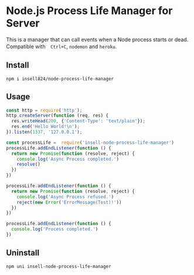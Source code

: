 # Node.js Process Life Manager for Server
This is a manager that can call events when a Node process starts or dead.  
Compatible with　`Ctrl+C`, `nodemon` and `heroku`.

## Install
```node
npm i insell824/node-process-life-manager
```


## Usage
```node:app.js
const http = require('http');
http.createServer(function (req, res) {
  res.writeHead(200, {'Content-Type': 'text/plain'});
  res.end('Hello World!\n');
}).listen(1337, '127.0.0.1');

const processLife =  require('insell-node-process-life-manager')
processLife.addEndListener(function () {
  return new Promise(function (resolve, reject) {
    console.log('Async Process completed.')
    resolve()
  })
})

processLife.addEndListener(function () {
  return new Promise(function (resolve, reject) {
    console.log('Async Process refused.')
    reject(new Error('ErrorMessage(Test)!'))
  })
})

processLife.addEndListener(function () {
  console.log('Process completed.')
})
```

## Uninstall
```node
npm uni insell-node-process-life-manager
```